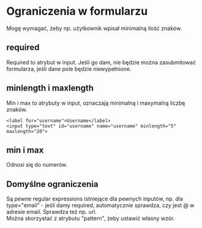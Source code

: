 # Ograniczenia w formularzu  
Mogę wymagać, żeby np. użytkownik wpisał minimalną ilość znaków.  
   
## required  
Required to atrybut w input. Jeśli go dam, nie będzie można zasubmitować formularza, jeśli dane pole będzie niewypełnione.  
  
## minlength i maxlength  
Min i max to atrybuty w input, oznaczają minimalną i maxymalną liczbę znaków.  
```
<label for="username">Username</label>
<input type="text" id="username" name="username" minlength="5" maxlength="20">
```
  
## min i max  
Odnosi się do numerów.  
  
## Domyślne ograniczenia  
Są pewne regular expressions istniejące dla pewnych inputów, np. dla type="email" - jeśli damy required, automatycznie sprawdza, czy jest @ w adresie email. Sprawdza też np. url.  
Można skorzystać z atrybutu "pattern", żeby ustawić własny wzór.

